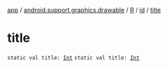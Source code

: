 [app](../../../index.md) / [android.support.graphics.drawable](../../index.md) / [R](../index.md) / [id](index.md) / [title](.)

# title

`static val title: `[`Int`](https://kotlinlang.org/api/latest/jvm/stdlib/kotlin/-int/index.html)
`static val title: `[`Int`](https://kotlinlang.org/api/latest/jvm/stdlib/kotlin/-int/index.html)